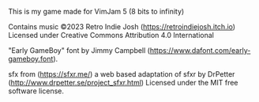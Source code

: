 This is my game made for VimJam 5 (8 bits to infinity)

Contains music ©2023 Retro Indie Josh (https://retroindiejosh.itch.io) Licensed under Creative Commons Attribution 4.0 International

"Early GameBoy" font by Jimmy Campbell (https://www.dafont.com/early-gameboy.font).

sfx from (https://sfxr.me/) a web based adaptation of sfxr by DrPetter (http://www.drpetter.se/project_sfxr.html) Licensed under the MIT free software license.